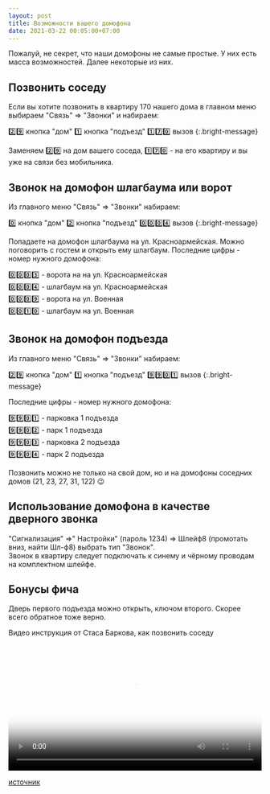 ```yaml
---
layout: post
title: Возможности вашего домофона
date: 2021-03-22 00:05:00+07:00
---
```


Пожалуй, не секрет, что наши домофоны не самые простые. У них есть масса возможностей. Далее некоторые из них.

## Позвонить соседу

Если вы хотите позвонить в квартиру 170 нашего дома в главном меню выбираем "Связь" => "Звонки" и набираем:

2️⃣9️⃣ кнопка "дом" 1️⃣ кнопка "подъезд" 1️⃣7️⃣0️⃣ вызов
{:.bright-message}

Заменяем 2️⃣9️⃣ на дом вашего соседа, 1️⃣7️⃣0️⃣ - на его квартиру и вы уже на связи без мобильника.

## Звонок на домофон шлагбаума  или ворот

Из главного меню "Связь" => "Звонки" набираем:

0️⃣ кнопка "дом" 2️⃣ кнопка "подъезд" 0️⃣0️⃣0️⃣4️⃣ вызов
{:.bright-message}

Попадаете на домофон шлагбаума на ул. Красноармейская. Можно поговорить с гостем и открыть ему шлагбаум. Последние цифры - номер нужного домофона:

0️⃣0️⃣0️⃣3️⃣ - ворота на на ул. Красноармейская<br/>
0️⃣0️⃣0️⃣4️⃣ - шлагбаум на ул. Красноармейская<br/>
0️⃣0️⃣0️⃣9️⃣ - ворота на ул. Военная<br/>
0️⃣0️⃣1️⃣0️⃣ - шлагбаум на ул. Военная<br/>

## Звонок на домофон подъезда

Из главного меню "Связь" => "Звонки" набираем:

2️⃣9️⃣ кнопка "дом" 1️⃣ кнопка "подъезд" 9️⃣9️⃣0️⃣1️⃣ вызов
{:.bright-message}

Последние цифры - номер нужного домофона:

9️⃣9️⃣0️⃣1️⃣ - парковка 1 подъезда<br/>
9️⃣9️⃣0️⃣2️⃣ - парк 1 подъезда<br/>
9️⃣9️⃣0️⃣3️⃣ - парковка 2 подъезда<br/>
9️⃣9️⃣0️⃣4️⃣ - парк 2 подъезда<br/>

Позвонить можно не только на свой дом, но и на домофоны соседних домов (21, 23, 27, 31, 122) 😉

## Использование домофона в качестве дверного звонка

"Сигнализация" =>" Настройки" (пароль 1234) => Шлейф8 (промотать вниз, найти Шл-ф8) выбрать тип "Звонок".<br/>Звонок в квартиру следует подключать к синему и чёрному проводам на комплектном шлейфе.

## Бонусы фича

Дверь первого подъезда можно открыть, ключом второго. Скорее всего обратное тоже верно.

Видео инструкция от Стаса Баркова, как позвонить соседу
<p>
    <video width="100%" controls="controls" poster="/assets/2021-03-22-capabilities-of-intercom.jpg">
      <source src="/assets/call-your-neighbor.mp4" type="video/mp4" />
      Видео не поддеживается вашим браузером
    </video>
</p>



[источник](https://vk.com/wall-70979334_6995)
